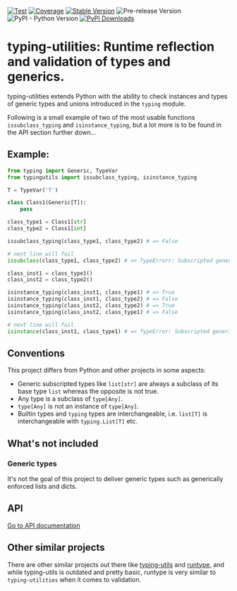 [![Test](https://github.com/apmadsen/typing-utilities/actions/workflows/python-test.yml/badge.svg)](https://github.com/apmadsen/typing-utilities/actions/workflows/python-test.yml)
[![Coverage](https://github.com/apmadsen/typing-utilities/actions/workflows/python-test-coverage.yml/badge.svg)](https://github.com/apmadsen/typing-utilities/actions/workflows/python-test-coverage.yml)
[![Stable Version](https://img.shields.io/pypi/v/typing-utilities?label=stable&sort=semver&color=blue)](https://github.com/apmadsen/typing-utilities/releases)
![Pre-release Version](https://img.shields.io/github/v/release/apmadsen/typing-utilities?label=pre-release&include_prereleases&sort=semver&color=blue)
![PyPI - Python Version](https://img.shields.io/pypi/pyversions/typing-utilities)
[![PyPI Downloads](https://static.pepy.tech/badge/typing-utilities/week)](https://pepy.tech/projects/typing-utilities)

# typing-utilities: Runtime reflection and validation of types and generics.

typing-utilities extends Python with the ability to check instances and types of generic types and unions introduced in the `typing` module.

Following is a small example of two of the most usable functions `issubclass_typing` and `isinstance_typing`, but a lot more is to be found in the API section further down...

## Example:

```python
from typing import Generic, TypeVar
from typingutils import issubclass_typing, isinstance_typing

T = TypeVar('T')

class Class1(Generic[T]):
    pass

class_type1 = Class1[str]
class_type2 = Class1[int]

issubclass_typing(class_type1, class_type2) # => False

# next line will fail
issubclass(class_type1, class_type2) # => TypeErrorr: Subscripted generics cannot be used with class and instance checks

class_inst1 = class_type1()
class_inst2 = class_type2()

isinstance_typing(class_inst1, class_type1) # => True
isinstance_typing(class_inst1, class_type2) # => False
isinstance_typing(class_inst2, class_type2) # => True
isinstance_typing(class_inst2, class_type1) # => False

# next line will fail
isinstance(class_inst1, class_type1) # => TypeError: Subscripted generics cannot be used with class and instance checks
```

## Conventions

This project differs from Python and other projects in some aspects:

- Generic subscripted types like `list[str]` are always a subclass of its base type `list` whereas the opposite is not true.
- Any type is a subclass of `type[Any]`.
- `type[Any]` is not an instance of `type[Any]`.
- Builtin types and `typing` types are interchangeable, i.e. `list[T]` is interchangeable with `typing.List[T]` etc.

## What's not included

### Generic types

It's not the goal of this project to deliver generic types such as generically enforced lists and dicts.

## API

[Go to API documentation](https://github.com/apmadsen/typing-utilities/blob/main/docs/api.md)

## Other similar projects

There are other similar projects out there like [typing-utils](https://pypi.org/project/typing-utils/) and [runtype](https://pypi.org/project/runtype/), and while typing-utils is outdated and pretty basic, runtype is very similar to `typing-utilities` when it comes to validation.